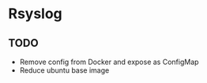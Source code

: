 # Rsyslog

## TODO

 - Remove config from Docker and expose as ConfigMap
 - Reduce ubuntu base image
